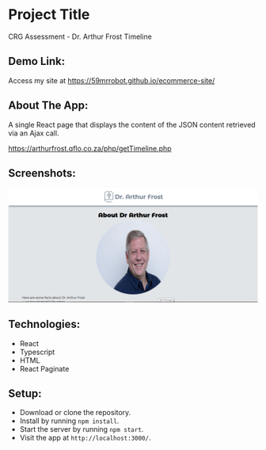 # Project Title

CRG Assessment - Dr. Arthur Frost Timeline

## Demo Link:

Access my site at https://59mrrobot.github.io/ecommerce-site/

## About The App:

A single React page that displays the content of the JSON content retrieved via an Ajax call. 

https://arthurfrost.qflo.co.za/php/getTimeline.php

## Screenshots:

![App screenshot - homepage](home.PNG)

## Technologies:

- React
- Typescript
- HTML
- React Paginate

## Setup:

- Download or clone the repository.
- Install by running `npm install`.
- Start the server by running `npm start`.
- Visit the app at `http://localhost:3000/`.
